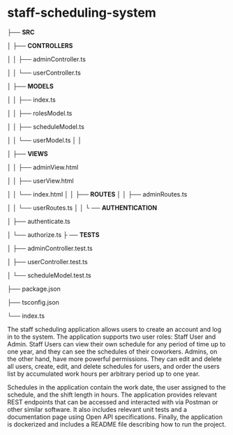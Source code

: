 # staff-scheduling-system

├── **SRC**

│ ├── **CONTROLLERS**

│ │ ├── adminController.ts

│ │ └── userController.ts

│ ├── **MODELS**

│ │ ├── index.ts

│ │ ├── rolesModel.ts

│ │ ├── scheduleModel.ts

│ │ └── userModel.ts
│ │

│ ├── **VIEWS**

│ │ ├── adminView.html

│ │ ├── userView.html

│ │ └── index.html
│
│ ├── **ROUTES**
│ │ ├── adminRoutes.ts

│ │ └── userRoutes.ts
│
│ └ ── **AUTHENTICATION**

│     ├── authenticate.ts

│     └── authorize.ts
├ ── **TESTS**

│ ├── adminController.test.ts

│ ├── userController.test.ts

│ └── scheduleModel.test.ts

├── package.json

├── tsconfig.json

└── index.ts



The staff scheduling application allows users to create an account and log in to the system. The application supports two user roles: Staff User and Admin. Staff Users can view their own schedule for any period of time up to one year, and they can see the schedules of their coworkers. Admins, on the other hand, have more powerful permissions. They can edit and delete all users, create, edit, and delete schedules for users, and order the users list by accumulated work hours per arbitrary period up to one year.

Schedules in the application contain the work date, the user assigned to the schedule, and the shift length in hours. The application provides relevant REST endpoints that can be accessed and interacted with via Postman or other similar software. It also includes relevant unit tests and a documentation page using Open API specifications. Finally, the application is dockerized and includes a README file describing how to run the project.
